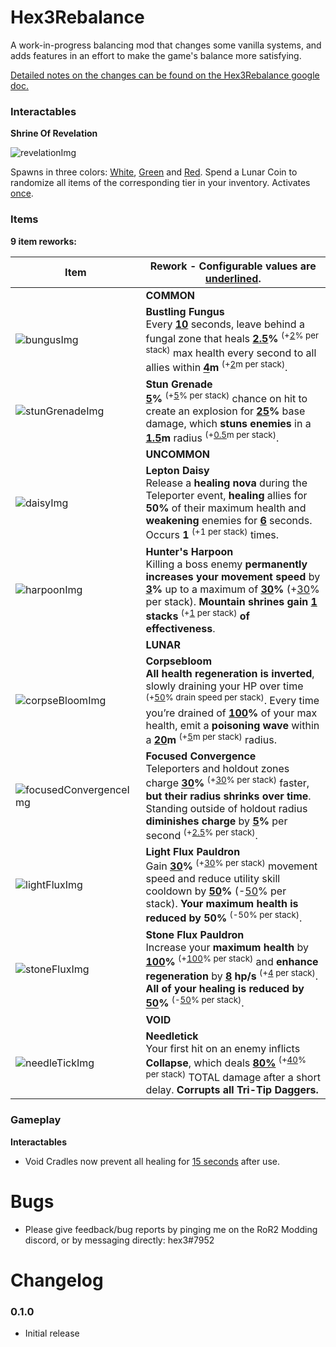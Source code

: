 # Hex3Rebalance

A work-in-progress balancing mod that changes some vanilla systems, and adds features in an effort to make the game's balance more satisfying.

<a href="https://docs.google.com/document/d/1LYXD3NK8ujFzKgfpnBfxXZfSdS0FrEV_qzumdOeqln0/edit?usp=sharing">Detailed notes on the changes can be found on the Hex3Rebalance google doc.</a>

### Interactables
**Shrine Of Revelation**

![revelationImg]

Spawns in three colors: <ins>White</ins>, <ins>Green</ins> and <ins>Red</ins>. Spend a Lunar Coin to randomize all items of the corresponding tier in your inventory. Activates <ins>once</ins>.

[revelationImg]:
https://i.imgur.com/YIwWaxr.png

### Items
**9 item reworks:**

| Item  | Rework - Configurable values are <ins>underlined</ins>. |
| ------------- | ------------- |
|  | **COMMON** |  |
| ![bungusImg] | **Bustling Fungus**<br>Every **<ins>10</ins>** seconds, leave behind a fungal zone that heals **<ins>2.5</ins>%** <sup>(+<ins>2</ins>% per stack)</sup> max health every second to all allies within **<ins>4</ins>m** <sup>(+<ins>2</ins>m per stack)</sup>. |
| ![stunGrenadeImg] | **Stun Grenade**<br>**<ins>5</ins>%** <sup>(+<ins>5</ins>% per stack)</sup> chance on hit to create an explosion for **<ins>25</ins>%** base damage, which **stuns enemies** in a **<ins>1.5</ins>m** radius <sup>(+<ins>0.5</ins>m per stack)</sup>. |
|  | **UNCOMMON** |  |
| ![daisyImg] | **Lepton Daisy**<br>Release a **healing nova** during the Teleporter event, **healing** allies for **50%** of their maximum health and **weakening** enemies for **<ins>6</ins>** seconds. Occurs **1** <sup>(+1 per stack)</sup> times. |
| ![harpoonImg] | **Hunter's Harpoon**<br>Killing a boss enemy **permanently increases your movement speed** by **<ins>3</ins>%** up to a maximum of **<ins>30</ins>%** (+<ins>30</ins>% per stack). **Mountain shrines gain <ins>1</ins> stacks** <sup>(+<ins>1</ins> per stack)</sup> **of effectiveness**. |
|  | **LUNAR** |  |
| ![corpseBloomImg] | **Corpsebloom**<br>**All health regeneration is inverted**, slowly draining your HP over time <sup>(+<ins>50</ins>% drain speed per stack)</sup>. Every time you’re drained of **<ins>100</ins>%** of your max health, emit a **poisoning wave** within a **<ins>20</ins>m** <sup>(+<ins>5</ins>m per stack)</sup> radius. |
| ![focusedConvergenceImg] | **Focused Convergence**<br>Teleporters and holdout zones charge **<ins>30</ins>%** <sup>(+<ins>30</ins>% per stack)</sup> faster, **but their radius shrinks over time**. Standing outside of holdout radius **diminishes charge** by **<ins>5</ins>%** per second <sup>(+<ins>2.5</ins>% per stack)</sup>. |
| ![lightFluxImg] | **Light Flux Pauldron**<br>Gain **<ins>30</ins>%** <sup>(+<ins>30</ins>% per stack)</sup> movement speed and reduce utility skill cooldown by **<ins>50</ins>%** (-<ins>50</ins>% per stack). **Your maximum health is reduced by 50%** <sup>(-50% per stack)</sup>. |
| ![stoneFluxImg] | **Stone Flux Pauldron**<br>Increase your **maximum health** by **<ins>100</ins>%** <sup>(+<ins>100</ins>% per stack)</sup> and **enhance regeneration** by **<ins>8</ins> hp/s** <sup>(+<ins>4</ins> per stack)</sup>. **All of your healing is reduced by <ins>50</ins>%** <sup>(-<ins>50</ins>% per stack)</sup>. |
|  | **VOID** |  |
| ![needleTickImg] | **Needletick**<br>Your first hit on an enemy inflicts **Collapse**, which deals **<ins>80%</ins>** <sup>(+<ins>40</ins>% per stack)</sup> TOTAL damage after a short delay. **Corrupts all Tri-Tip Daggers.** |

[bungusImg]:
https://static.wikia.nocookie.net/riskofrain2_gamepedia_en/images/3/33/Bustling_Fungus.png
[stunGrenadeImg]:
https://static.wikia.nocookie.net/riskofrain2_gamepedia_en/images/2/27/Stun_Grenade.png
[daisyImg]:
https://static.wikia.nocookie.net/riskofrain2_gamepedia_en/images/7/73/Lepton_Daisy.png
[harpoonImg]:
https://static.wikia.nocookie.net/riskofrain2_gamepedia_en/images/c/c4/Hunter%27s_Harpoon.png
[corpseBloomImg]:
https://static.wikia.nocookie.net/riskofrain2_gamepedia_en/images/3/31/Corpsebloom.png
[focusedConvergenceImg]:
https://static.wikia.nocookie.net/riskofrain2_gamepedia_en/images/2/2c/Focused_Convergence.png
[lightFluxImg]:
https://static.wikia.nocookie.net/riskofrain2_gamepedia_en/images/6/6e/Light_Flux_Pauldron.png
[stoneFluxImg]:
https://static.wikia.nocookie.net/riskofrain2_gamepedia_en/images/b/b1/Stone_Flux_Pauldron.png
[needleTickImg]:
https://static.wikia.nocookie.net/riskofrain2_gamepedia_en/images/7/76/Needletick.png

### Gameplay
**Interactables**
* Void Cradles now prevent all healing for <ins>15 seconds</ins> after use.

# Bugs

* Please give feedback/bug reports by pinging me on the RoR2 Modding discord, or by messaging directly: hex3#7952

# Changelog

### 0.1.0
* Initial release